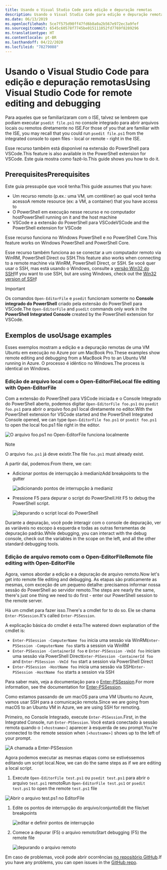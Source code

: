 ```yaml
---
title: Usando o Visual Studio Code para edição e depuração remotas
description: Usando o Visual Studio Code para edição e depuração remotas
ms.date: 06/13/2019
ms.openlocfilehash: 5ce7f575d90ff47fd6b8a0a2b567e972ec3a9fef
ms.sourcegitcommit: 6545c60578f7745be015111052fd7769f8289296
ms.translationtype: HT
ms.contentlocale: pt-BR
ms.lasthandoff: 04/22/2020
ms.locfileid: "78279088"
---
```

# <a name="using-visual-studio-code-for-remote-editing-and-debugging"></a><span data-ttu-id="aaf91-103">Usando o Visual Studio Code para edição e depuração remotas</span><span class="sxs-lookup"><span data-stu-id="aaf91-103">Using Visual Studio Code for remote editing and debugging</span></span>

<span data-ttu-id="aaf91-104">Para aqueles que se familiarizaram com o ISE, talvez se lembrem que podiam executar `psedit file.ps1` no console integrado para abrir arquivos locais ou remotos diretamente no ISE.</span><span class="sxs-lookup"><span data-stu-id="aaf91-104">For those of you that are familiar with the ISE, you may recall that you could run `psedit file.ps1` from the integrated console to open files - local or remote - right in the ISE.</span></span>

<span data-ttu-id="aaf91-105">Esse recurso também está disponível na extensão do PowerShell para VSCode.</span><span class="sxs-lookup"><span data-stu-id="aaf91-105">This feature is also available in the PowerShell extension for VSCode.</span></span> <span data-ttu-id="aaf91-106">Este guia mostra como fazê-lo.</span><span class="sxs-lookup"><span data-stu-id="aaf91-106">This guide shows you how to do it.</span></span>

## <a name="prerequisites"></a><span data-ttu-id="aaf91-107">Prerequisites</span><span class="sxs-lookup"><span data-stu-id="aaf91-107">Prerequisites</span></span>

<span data-ttu-id="aaf91-108">Este guia pressupõe que você tenha:</span><span class="sxs-lookup"><span data-stu-id="aaf91-108">This guide assumes that you have:</span></span>

- <span data-ttu-id="aaf91-109">Um recurso remoto (p.ex.: uma VM, um contêiner) ao qual você tenha acesso</span><span class="sxs-lookup"><span data-stu-id="aaf91-109">A remote resource (ex: a VM, a container) that you have access to</span></span>
- <span data-ttu-id="aaf91-110">O PowerShell em execução nesse recurso e no computador host</span><span class="sxs-lookup"><span data-stu-id="aaf91-110">PowerShell running on it and the host machine</span></span>
- <span data-ttu-id="aaf91-111">VSCode e a extensão do PowerShell para VSCode</span><span class="sxs-lookup"><span data-stu-id="aaf91-111">VSCode and the PowerShell extension for VSCode</span></span>

<span data-ttu-id="aaf91-112">Esse recurso funciona no Windows PowerShell e no PowerShell Core.</span><span class="sxs-lookup"><span data-stu-id="aaf91-112">This feature works on Windows PowerShell and PowerShell Core.</span></span>

<span data-ttu-id="aaf91-113">Esse recurso também funciona ao se conectar a um computador remoto via WinRM, PowerShell Direct ou SSH.</span><span class="sxs-lookup"><span data-stu-id="aaf91-113">This feature also works when connecting to a remote machine via WinRM, PowerShell Direct, or SSH.</span></span> <span data-ttu-id="aaf91-114">Se você quer usar o SSH, mas está usando o Windows, consulte a [versão Win32 do SSH](https://github.com/PowerShell/Win32-OpenSSH)!</span><span class="sxs-lookup"><span data-stu-id="aaf91-114">If you want to use SSH, but are using Windows, check out the [Win32 version of SSH](https://github.com/PowerShell/Win32-OpenSSH)!</span></span>

> [!IMPORTANT]
> <span data-ttu-id="aaf91-115">Os comandos `Open-EditorFile` e `psedit` funcionam somente no **Console integrado do PowerShell** criado pela extensão do PowerShell para VSCode.</span><span class="sxs-lookup"><span data-stu-id="aaf91-115">The `Open-EditorFile` and `psedit` commands only work in the **PowerShell Integrated Console** created by the PowerShell extension for VSCode.</span></span>

## <a name="usage-examples"></a><span data-ttu-id="aaf91-116">Exemplos de uso</span><span class="sxs-lookup"><span data-stu-id="aaf91-116">Usage examples</span></span>

<span data-ttu-id="aaf91-117">Esses exemplos mostram a edição e a depuração remotas de uma VM Ubuntu em execução no Azure por um MacBook Pro.</span><span class="sxs-lookup"><span data-stu-id="aaf91-117">These examples show remote editing and debugging from a MacBook Pro to an Ubuntu VM running in Azure.</span></span> <span data-ttu-id="aaf91-118">O processo é idêntico no Windows.</span><span class="sxs-lookup"><span data-stu-id="aaf91-118">The process is identical on Windows.</span></span>

### <a name="local-file-editing-with-open-editorfile"></a><span data-ttu-id="aaf91-119">Edição de arquivo local com o Open-EditorFile</span><span class="sxs-lookup"><span data-stu-id="aaf91-119">Local file editing with Open-EditorFile</span></span>

<span data-ttu-id="aaf91-120">Com a extensão do PowerShell para VSCode iniciada e o Console Integrado do PowerShell aberto, podemos digitar `Open-EditorFile foo.ps1` ou `psedit foo.ps1` para abrir o arquivo foo.ps1 local diretamente no editor.</span><span class="sxs-lookup"><span data-stu-id="aaf91-120">With the PowerShell extension for VSCode started and the PowerShell Integrated Console opened, we can type `Open-EditorFile foo.ps1` or `psedit foo.ps1` to open the local foo.ps1 file right in the editor.</span></span>

![O arquivo foo.ps1 no Open-EditorFile funciona localmente](media/Using-VSCode-for-Remote-Editing-and-Debugging/1-open-local-file.png)

>[!NOTE]
> <span data-ttu-id="aaf91-122">O arquivo `foo.ps1` já deve existir.</span><span class="sxs-lookup"><span data-stu-id="aaf91-122">The file `foo.ps1` must already exist.</span></span>

<span data-ttu-id="aaf91-123">A partir daí, podemos:</span><span class="sxs-lookup"><span data-stu-id="aaf91-123">From there, we can:</span></span>

- <span data-ttu-id="aaf91-124">Adicionar pontos de interrupção à medianiz</span><span class="sxs-lookup"><span data-stu-id="aaf91-124">Add breakpoints to the gutter</span></span>

  ![adicionando pontos de interrupção à medianiz](media/Using-VSCode-for-Remote-Editing-and-Debugging/2-adding-breakpoint-gutter.png)

- <span data-ttu-id="aaf91-126">Pressione F5 para depurar o script do PowerShell.</span><span class="sxs-lookup"><span data-stu-id="aaf91-126">Hit F5 to debug the PowerShell script.</span></span>

  ![depurando o script local do PowerShell](media/Using-VSCode-for-Remote-Editing-and-Debugging/3-local-debug.png)

<span data-ttu-id="aaf91-128">Durante a depuração, você pode interagir com o console de depuração, ver as variáveis no escopo à esquerda e todas as outras ferramentas de depuração padrão.</span><span class="sxs-lookup"><span data-stu-id="aaf91-128">While debugging, you can interact with the debug console, check out the variables in the scope on the left, and all the other standard debugging tools.</span></span>

### <a name="remote-file-editing-with-open-editorfile"></a><span data-ttu-id="aaf91-129">Edição de arquivo remoto com o Open-EditorFile</span><span class="sxs-lookup"><span data-stu-id="aaf91-129">Remote file editing with Open-EditorFile</span></span>

<span data-ttu-id="aaf91-130">Agora, vamos abordar a edição e a depuração de arquivo remoto.</span><span class="sxs-lookup"><span data-stu-id="aaf91-130">Now let's get into remote file editing and debugging.</span></span> <span data-ttu-id="aaf91-131">As etapas são praticamente as mesmas, com exceção de um pequeno detalhe: precisamos informar nossa sessão do PowerShell ao servidor remoto.</span><span class="sxs-lookup"><span data-stu-id="aaf91-131">The steps are nearly the same, there's just one thing we need to do first - enter our PowerShell session to the remote server.</span></span>

<span data-ttu-id="aaf91-132">Há um cmdlet para fazer isso.</span><span class="sxs-lookup"><span data-stu-id="aaf91-132">There's a cmdlet for to do so.</span></span> <span data-ttu-id="aaf91-133">Ele se chama `Enter-PSSession`.</span><span class="sxs-lookup"><span data-stu-id="aaf91-133">It's called `Enter-PSSession`.</span></span>

<span data-ttu-id="aaf91-134">A explicação básica do cmdlet é esta:</span><span class="sxs-lookup"><span data-stu-id="aaf91-134">The watered down explanation of the cmdlet is:</span></span>

- <span data-ttu-id="aaf91-135">`Enter-PSSession -ComputerName foo` inicia uma sessão via WinRM</span><span class="sxs-lookup"><span data-stu-id="aaf91-135">`Enter-PSSession -ComputerName foo` starts a session via WinRM</span></span>
- <span data-ttu-id="aaf91-136">`Enter-PSSession -ContainerId foo` e `Enter-PSSession -VmId foo` iniciam uma sessão via PowerShell Direct</span><span class="sxs-lookup"><span data-stu-id="aaf91-136">`Enter-PSSession -ContainerId foo` and `Enter-PSSession -VmId foo` start a session via PowerShell Direct</span></span>
- <span data-ttu-id="aaf91-137">`Enter-PSSession -HostName foo` inicia uma sessão via SSH</span><span class="sxs-lookup"><span data-stu-id="aaf91-137">`Enter-PSSession -HostName foo` starts a session via SSH</span></span>

<span data-ttu-id="aaf91-138">Para saber mais, veja a documentação para o [Enter-PSSession](/powershell/module/microsoft.powershell.core/enter-pssession).</span><span class="sxs-lookup"><span data-stu-id="aaf91-138">For more information, see the documentation for [Enter-PSSession](/powershell/module/microsoft.powershell.core/enter-pssession).</span></span>

<span data-ttu-id="aaf91-139">Como estamos passando de um macOS para uma VM Ubuntu no Azure, vamos usar SSH para a comunicação remota.</span><span class="sxs-lookup"><span data-stu-id="aaf91-139">Since we are going from macOS to an Ubuntu VM in Azure, we are using SSH for remoting.</span></span>

<span data-ttu-id="aaf91-140">Primeiro, no Console Integrado, execute `Enter-PSSession`.</span><span class="sxs-lookup"><span data-stu-id="aaf91-140">First, in the Integrated Console, run `Enter-PSSession`.</span></span> <span data-ttu-id="aaf91-141">Você estará conectado à sessão remota quando o `[<hostname>]` aparecer à esquerda de seu prompt.</span><span class="sxs-lookup"><span data-stu-id="aaf91-141">You're connected to the remote session when `[<hostname>]` shows up to the left of your prompt.</span></span>

![A chamada a Enter-PSSession](media/Using-VSCode-for-Remote-Editing-and-Debugging/4-enter-pssession.png)

<span data-ttu-id="aaf91-143">Agora podemos executar as mesmas etapas como se estivéssemos editando um script local.</span><span class="sxs-lookup"><span data-stu-id="aaf91-143">Now, we can do the same steps as if we are editing a local script.</span></span>

1. <span data-ttu-id="aaf91-144">Execute `Open-EditorFile test.ps1` ou `psedit test.ps1` para abrir o arquivo `test.ps1` remoto</span><span class="sxs-lookup"><span data-stu-id="aaf91-144">Run `Open-EditorFile test.ps1` or `psedit test.ps1` to open the remote `test.ps1` file</span></span>

  ![Abrir o arquivo test.ps1 no EditorFile](media/Using-VSCode-for-Remote-Editing-and-Debugging/5-open-remote-file.png)

1. <span data-ttu-id="aaf91-146">Edite os pontos de interrupção do arquivo/conjunto</span><span class="sxs-lookup"><span data-stu-id="aaf91-146">Edit the file/set breakpoints</span></span>

   ![editar e definir pontos de interrupção](media/Using-VSCode-for-Remote-Editing-and-Debugging/6-set-breakpoints.png)

1. <span data-ttu-id="aaf91-148">Comece a depurar (F5) o arquivo remoto</span><span class="sxs-lookup"><span data-stu-id="aaf91-148">Start debugging (F5) the remote file</span></span>

   ![depurando o arquivo remoto](media/Using-VSCode-for-Remote-Editing-and-Debugging/7-start-debugging.png)

<span data-ttu-id="aaf91-150">Em caso de problemas, você pode abrir ocorrências [no repositório GitHub](https://github.com/powershell/vscode-powershell).</span><span class="sxs-lookup"><span data-stu-id="aaf91-150">If you have any problems, you can open issues in the [GitHub repo](https://github.com/powershell/vscode-powershell).</span></span>
